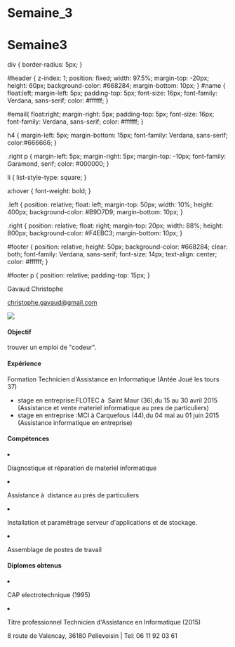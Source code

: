 # Semaine_3
# Semaine3
<html>
	<head>
	<meta charset="utf-8">
	     <link rel='stylesheet' type='text/css' href='stylesheet.css'/>
		<title>CV Gavaud Christophe</title>
	</head>
		
div {
	border-radius: 5px;
}

#header {
	z-index: 1;
	position: fixed;
	width: 97.5%;
	margin-top: -20px;
	height: 60px;
	background-color: #668284;
	margin-bottom: 10px;
}
#name {
	float:left;
	margin-left: 5px;
	padding-top: 5px;
	font-size: 16px;
	font-family: Verdana, sans-serif;
	color: #ffffff;
}

#email{
	float:right;
	margin-right: 5px;
	padding-top: 5px;
	font-size: 16px;
	font-family: Verdana, sans-serif;
	color: #ffffff;
}

h4 {
	margin-left: 5px;
	margin-bottom: 15px;
	font-family: Verdana, sans-serif;
    color:#666666;
}

.right p {
	margin-left: 5px;
	margin-right: 5px;
	margin-top: -10px;
	font-family: Garamond, serif;
	color: #000000;
}

li {
	list-style-type: square;
}

a:hover {
	font-weight: bold;
}

.left {
	position: relative;
	float: left;
	margin-top: 50px;
	width: 10%;
	height: 400px;
	background-color: #B9D7D9;
	margin-bottom: 10px;
}

.right {
	position: relative;
	float: right;
	margin-top: 20px;
	width: 88%;
	height: 800px;
	background-color: #F4EBC3;
	margin-bottom: 10px;
}

#footer {
	position: relative;
	height: 50px;
	background-color: #668284;
	clear: both;
	font-family: Verdana, sans-serif;
	font-size: 14px;
	text-align: center;
	color: #ffffff;
}

#footer p {
	position: relative;
	padding-top: 15px;
	}
	</style>
	     <link rel="stylesheet" href="stylesheet.css">
		<title></title>
	</head>
	<body>
		<div id="header">
			<p id="name">Gavaud Christophe</p>
			<a href="mailto:you@yourdomain.com"><p id="email">christophe.gavaud@gmail.com</p></a>
		</div>
		<div class="left">
		<img src="https://fbcdn-profile-a.akamaihd.net/hprofile-ak-xpf1/v/t1.0-1/c27.0.160.160/p160x160/11026267_453465658175204_6389539723900657972_n.jpg?oh=e99ee8da44dab6c5c9c963ca02f8b4c5&oe=56B0304F&__gda__=1454464143_93a8ccb9f81cced6e13834c7629599c6"></div>
		<div class="right">
			<h4>Objectif</h4>
			<p>trouver un emploi de "codeur".</p>
		<main>
			<h4>Expérience</h4>
			<p>Formation Technicien d'Assistance en Informatique (Antée Joué les tours 37)</p>
			<ul>
				<li>stage en entreprise:FLOTEC à  Saint Maur (36),du 
				15 au 30 avril 2015 (Assistance et vente materiel informatique au pres de particuliers)</li>
				<li>stage en entreprise :MCI à Carquefous (44),du 04 mai au 01 juin 2015 (Assistance informatique en entreprise)</li>
			</ul>
		</main>
			<h4>Compétences</h4>
			<li>
			     <p>Diagnostique et réparation de materiel informatique</p>
			 </li>
			<li>
			     <p>Assistance à  distance au près de particuliers</p>
			 </li>
			<li>
			<p>Installation et paramétrage serveur d'applications et de stockage.</p>
			</li>
			<li>
			<p>Assemblage de postes de travail</p>
			</li>
			<h4>Diplomes obtenus</h4>
			<li>
			<p>CAP electrotechnique (1995)</p>
			</li>
			<li>
			<p>Titre professionnel Technicien d'Assistance en Informatique (2015)</p>
			</li>
		 </div>
		<div id="footer">
			<p>8 route de Valencay, 36180 Pellevoisin | Tel: 06 11 92 03 61</p>
		</div>
	</body>
</html>
 
